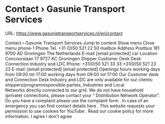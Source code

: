 # Contact › Gasunie Transport Services

URL: https://www.gasunietransportservices.nl/en/contact

Contact › Gasunie Transport Services
Jump to content
Show menu
Close menu
phone-1
Phone
Tel. +31 (0)50 521 22 50
mailbox
Address
Postbus 181
9700 AD Groningen
The Netherlands
E-mail
[email protected]
car
Location
Concourslaan 17
9727 KC Groningen
Shipper
Customer Desk
Desk
Connection
Industry and LDC
Phone:
+31(0)50 521 33 33
+31(0)50 521 23 23
E-mail:
[email protected]
[email protected]
Openings hours
working days from 09:00 tot 17:00
working days from 09:00 tot 17:00
Our
Customer desk
and
Connection Desk Industry and LDC
are only available for our clients: shippers/programresponsible parties, Industries and Local Networks directly connected to our grid. We do not have household (private) connections, please contact your “
Distribution Network
Operator”.
Do you have a complaint please use the
complaint form
.
In case of an emergency you can find contact details
here
.
This website requests your permission to use cookies for
YouTube
. Read our
cookie policy
for more information.
I agree
I don't agree